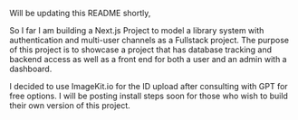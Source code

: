 Will be updating this README shortly,

So I far I am building a Next.js Project to model a library system with authentication and multi-user channels as a Fullstack project. The purpose of this project is to showcase a project that has database tracking and backend access as well as a front end for both a user and an admin with a dashboard.

I decided to use ImageKit.io for the ID upload after consulting with GPT for free options. I will be posting install steps soon for those who wish to build their own version of this project. 
